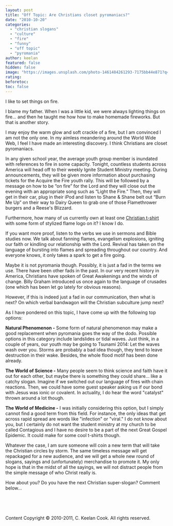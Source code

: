 ```yaml
---
layout: post
title: "Off Topic: Are Christians closet pyromaniacs?"
date: "2010-10-20"
categories: 
  - "christian slogans"
  - "culture"
  - "fire"
  - "funny"
  - "off topic"
  - "pyromania"
author: keelan
featured: false
hidden: false
image: "https://images.unsplash.com/photo-1461484261293-7175bb44e871?q=80&w=1170&auto=format&fit=crop&ixlib=rb-4.1.0&ixid=M3wxMjA3fDB8MHxwaG90by1wYWdlfHx8fGVufDB8fHx8fA%3D%3D"
rating:
beforetoc:
toc: false
---
```


I like to set things on fire.

I blame my father. When I was a little kid, we were always lighting things on fire... and then he taught me how how to make homemade fireworks. But that is another story.

I may enjoy the warm glow and soft crackle of a fire, but I am convinced I am not the only one. In my aimless meandering around the World Wide Web, I feel I have made an interesting discovery. I think Christians are closet pyromaniacs.

In any given school year, the average youth group member is inundated with references to fire in some capacity. Tonight, countless students across America will head off to their weekly Ignite Student Ministry meeting. During announcements, they will be given more information about purchasing tickets for the Acquire the Fire youth rally. This will be followed by a message on how to be “on fire” for the Lord and they will close out the evening with an appropriate song such as “Light the Fire.” Then, they will get in their car, plug in their iPod and listen to Shane & Shane belt out “Burn Me Up” on their way to Dairy Queen to grab one of those Flamethrower burgers and a Reese's Blizzard.

Furthermore, how many of us currently own at least one [Christian t-shirt](http://blog.keelancook.com/2011/06/heres-to-you-christian-t-shirts/ "Here’s to you: Christian t-shirts") with some form of stylized flame logo on it? I know I do.

If you want more proof, listen to the verbs we use in sermons and Bible studies now. We talk about fanning flames, evangelism explosions, igniting our faith or kindling our relationship with the Lord. Revival has taken on the language of bursting into flames and spreading throughout our country. And everyone knows, it only takes a spark to get a fire going.

Maybe it is not pyromania though. Possibly, it is just a fad in the terms we use. There have been other fads in the past. In our very recent history in America, Christians have spoken of Great Awakenings and the winds of change. Billy Graham introduced us once again to the language of crusades (one which has been let go lately for obvious reasons).

However, if this is indeed just a fad in our communication, then what is next? On which verbal bandwagon will the Christian subculture jump next?

As I have pondered on this topic, I have come up with the following top options:

**Natural Phenomenon -** Some form of natural phenomenon may make a good replacement when pyromania goes the way of the dodo. Possible options in this category include landslides or tidal waves. Just think, in a couple of years, our youth may be going to Tsunami 2014: Let the waves wash over you. Storms are probably a bad idea though, they tend to leave destruction in their wake. Besides, the whole flood motif has been done already.

**The World of Science -** Many people seem to think science and faith have it out for each other, but maybe there is something they could share... like a catchy slogan. Imagine if we switched out our language of fires with chain reactions. Then, we could have some guest speaker asking us if our bond with Jesus was ionic or covalent. In actuality, I do hear the word "catalyst" thrown around a lot though.

**The World of Medicine -** I was initially considering this option, but I simply cannot find a good term from this field. For instance, the only ideas that get across rapid spread are words like "infection" or "viral." I do not know about you, but I certainly do not want the student ministry at my church to be called Contagious and I have no desire to be a part of the next Great Gospel Epidemic. It could make for some cool t-shirts though.

Whatever the case, I am sure someone will coin a new term that will take the Christian circles by storm. The same timeless message will get repackaged for a new audience, and we will get a whole new round of slogans, sayings and (unfortunately) merchandise to promote it. My only hope is that in the midst of all the sayings, we will not distract people from the simple message of who Christ really is.

How about you? Do you have the next Christian super-slogan? Comment below...

 

 

Content Copyright © 2010-2011, C. Keelan Cook. All rights reserved.
